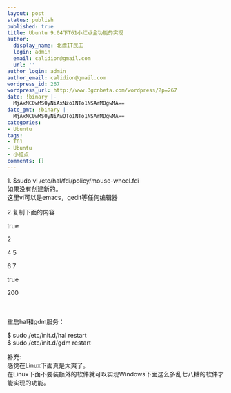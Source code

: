 ```yaml
---
layout: post
status: publish
published: true
title: Ubuntu 9.04下T61小红点全功能的实现
author:
  display_name: 北漂IT民工
  login: admin
  email: calidion@gmail.com
  url: ''
author_login: admin
author_email: calidion@gmail.com
wordpress_id: 267
wordpress_url: http://www.3gcnbeta.com/wordpress/?p=267
date: !binary |-
  MjAxMC0wMS0yNiAxNzo1NTo1NSArMDgwMA==
date_gmt: !binary |-
  MjAxMC0wMS0yNiAwOTo1NTo1NSArMDgwMA==
categories:
- Ubuntu
tags:
- T61
- Ubuntu
- 小红点
comments: []
---
```

<p>1. $sudo vi /etc/hal/fdi/policy/mouse-wheel.fdi<br />
如果没有创建新的。<br />
这里vi可以是emacs，gedit等任何编辑器</p>
<p>2.复制下面的内容</p>
<div id="_mcePaste">
<div id="_mcePaste"><match key="info.product" string="TPPS/2 IBM TrackPoint"></div></p>
<div id="_mcePaste"><merge key="input.x11_options.EmulateWheel" type="string">true</merge></div></p>
<div id="_mcePaste"><merge key="input.x11_options.EmulateWheelButton" type="string">2</merge></div></p>
<div id="_mcePaste"><merge key="input.x11_options.YAxisMapping" type="string">4 5</merge></div></p>
<div id="_mcePaste"><merge key="input.x11_options.XAxisMapping" type="string">6 7</merge></div></p>
<div id="_mcePaste"><merge key="input.x11_options.Emulate3Buttons" type="string">true</merge></div></p>
<div id="_mcePaste"><merge key="input.x11_options.EmulateWheelTimeout" type="string">200</merge></div></p>
<div id="_mcePaste"></match></div><br />
</div><br />
重启hal和gdm服务：</p>
<p>$ sudo /etc/init.d/hal restart<br />
$ sudo /etc/init.d/gdm restart</p>
<p>补充:<br />
感觉在Linux下面真是太爽了。<br />
在Linux下面不要装额外的软件就可以实现Windows下面这么多乱七八糟的软件才能实现的功能。</p>
